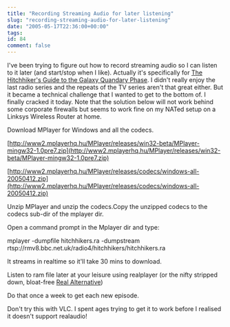 ```yaml
---
title: "Recording Streaming Audio for later listening"
slug: "recording-streaming-audio-for-later-listening"
date: "2005-05-17T22:36:00+00:00"
tags:
id: 84
comment: false
---
```


I've been trying to figure out how to record streaming audio so I can listen to it later (and start/stop when I like). Actually it's specifically for [The Hitchhiker's Guide to the Galaxy Quandary Phase](http://www.bbc.co.uk/radio4/hitchhikers/). I didn't really enjoy the last radio series and the repeats of the TV series aren't that great either. But it became a technical challenge that I wanted to get to the bottom of. I finally cracked it today. Note that the solution below will not work behind some corporate firewalls but seems to work fine on my NATed setup on a Linksys Wireless Router at home.

Download MPlayer for Windows and all the codecs.

[http://www2.mplayerhq.hu/MPlayer/releases/win32-beta/MPlayer-mingw32-1.0pre7.zip](http://www2.mplayerhq.hu/MPlayer/releases/win32-beta/MPlayer-mingw32-1.0pre7.zip)

[http://www2.mplayerhq.hu/MPlayer/releases/codecs/windows-all-20050412.zip](http://www2.mplayerhq.hu/MPlayer/releases/codecs/windows-all-20050412.zip)

Unzip MPlayer and unzip the codecs.Copy the unzipped codecs to the codecs sub-dir of the mplayer dir.

Open a command prompt in the Mplayer dir and type:

mplayer -dumpfile hitchhikers.ra -dumpstream rtsp://rmv8.bbc.net.uk/radio4/hitchhikers/hitchhikers.ra

It streams in realtime so it'll take 30 mins to download.

Listen to ram file later at your leisure using realplayer (or the nifty stripped down, bloat-free [Real Alternative](http://www.codecguide.com/about_real.htm))

Do that once a week to get each new episode.

Don't try this with VLC. I spent ages trying to get it to work before I realised it doesn't support realaudio!
